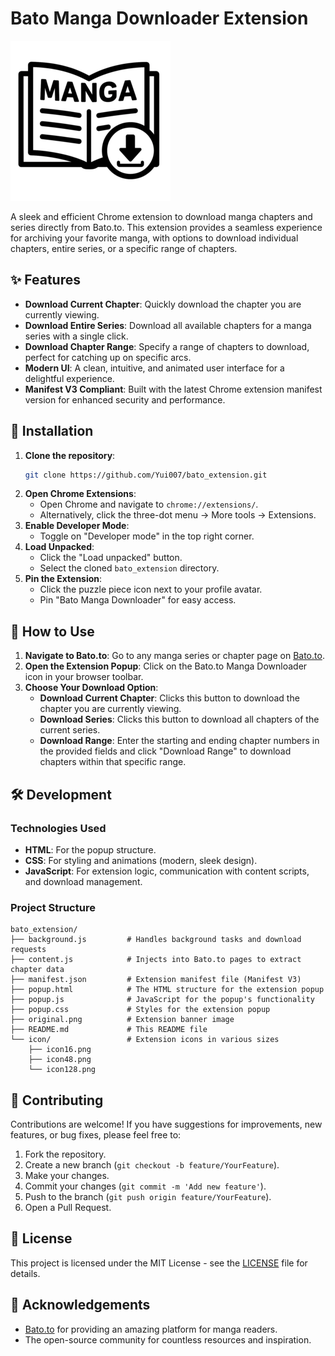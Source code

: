 # Bato Manga Downloader Extension

![Bato.to Manga Downloader Banner](original.png)

A sleek and efficient Chrome extension to download manga chapters and series directly from Bato.to. This extension provides a seamless experience for archiving your favorite manga, with options to download individual chapters, entire series, or a specific range of chapters.

## ✨ Features

- **Download Current Chapter**: Quickly download the chapter you are currently viewing.
- **Download Entire Series**: Download all available chapters for a manga series with a single click.
- **Download Chapter Range**: Specify a range of chapters to download, perfect for catching up on specific arcs.
- **Modern UI**: A clean, intuitive, and animated user interface for a delightful experience.
- **Manifest V3 Compliant**: Built with the latest Chrome extension manifest version for enhanced security and performance.

## 🚀 Installation

1.  **Clone the repository**:
    ```bash
    git clone https://github.com/Yui007/bato_extension.git
    ```
2.  **Open Chrome Extensions**:
    -   Open Chrome and navigate to `chrome://extensions/`.
    -   Alternatively, click the three-dot menu -> More tools -> Extensions.
3.  **Enable Developer Mode**:
    -   Toggle on "Developer mode" in the top right corner.
4.  **Load Unpacked**:
    -   Click the "Load unpacked" button.
    -   Select the cloned `bato_extension` directory.
5.  **Pin the Extension**:
    -   Click the puzzle piece icon next to your profile avatar.
    -   Pin "Bato Manga Downloader" for easy access.

## 📖 How to Use

1.  **Navigate to Bato.to**: Go to any manga series or chapter page on [Bato.to](https://bato.to/).
2.  **Open the Extension Popup**: Click on the Bato.to Manga Downloader icon in your browser toolbar.
3.  **Choose Your Download Option**:
    -   **Download Current Chapter**: Clicks this button to download the chapter you are currently viewing.
    -   **Download Series**: Clicks this button to download all chapters of the current series.
    -   **Download Range**: Enter the starting and ending chapter numbers in the provided fields and click "Download Range" to download chapters within that specific range.

## 🛠️ Development

### Technologies Used

-   **HTML**: For the popup structure.
-   **CSS**: For styling and animations (modern, sleek design).
-   **JavaScript**: For extension logic, communication with content scripts, and download management.

### Project Structure

```
bato_extension/
├── background.js         # Handles background tasks and download requests
├── content.js            # Injects into Bato.to pages to extract chapter data
├── manifest.json         # Extension manifest file (Manifest V3)
├── popup.html            # The HTML structure for the extension popup
├── popup.js              # JavaScript for the popup's functionality
├── popup.css             # Styles for the extension popup
├── original.png          # Extension banner image
├── README.md             # This README file
└── icon/                 # Extension icons in various sizes
    ├── icon16.png
    ├── icon48.png
    └── icon128.png
```

## 🤝 Contributing

Contributions are welcome! If you have suggestions for improvements, new features, or bug fixes, please feel free to:

1.  Fork the repository.
2.  Create a new branch (`git checkout -b feature/YourFeature`).
3.  Make your changes.
4.  Commit your changes (`git commit -m 'Add new feature'`).
5.  Push to the branch (`git push origin feature/YourFeature`).
6.  Open a Pull Request.

## 📄 License

This project is licensed under the MIT License - see the [LICENSE](LICENSE) file for details.

## 🙏 Acknowledgements

-   [Bato.to](https://bato.to/) for providing an amazing platform for manga readers.
-   The open-source community for countless resources and inspiration.
